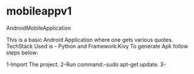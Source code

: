 # mobileappv1
AndroidMobileApplication

This is a basic Android Application where one gets various quotes.
TechStack Used is - Python and Framework:Kivy
To generate Apk follow steps below:

1-Import The project.
2-Run command:-sudo apt-get update.
3-
